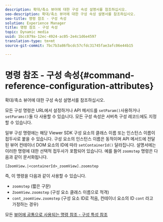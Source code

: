 ```yaml
---
description: 확대/축소 뷰어에 대한 구성 속성 설명서를 참조하십시오.
seo-description: 확대/축소 뷰어에 대한 구성 속성 설명서를 참조하십시오.
seo-title: 명령 참조 - 구성 속성
solution: Experience Manager
title: 명령 참조 - 구성 속성
topic: Dynamic media
uuid: 1bcc879a-12ec-4924-ac05-2e4c1d6e4597
translation-type: tm+mt
source-git-commit: 7bc7b3a86fbcdc57cfdc31745fae3afc06e44b15

---
```



# 명령 참조 - 구성 속성{#command-reference-configuration-attributes}

확대/축소 뷰어에 대한 구성 속성 설명서를 참조하십시오.

모든 구성 명령은 URL에서 설정하거나 API 메서드를 `setParam()`사용하거나 `setParams()`둘 다 사용할 수 있습니다. 모든 구성 속성은 서버측 구성 레코드에도 지정할 수 있습니다.

일부 구성 명령에는 해당 Viewer SDK 구성 요소의 클래스 이름 또는 인스턴스 이름이 접두사로 붙을 수 있습니다. 구성 요소의 인스턴스 이름은 동적이며 API 메서드에 전달된 뷰어 컨테이너 DOM 요소의 ID에 따라 `setContainerId()` 달라집니다. 설명서에는 이러한 명령에 대한 선택적 접두사가 포함되어 있습니다. 예를 들어 `zoomstep` 명령은 다음과 같이 문서화됩니다.

`[ZoomView.|<containerId>_zoomView].zoomstep`

즉, 이 명령을 다음과 같이 사용할 수 있습니다.

* `zoomstep` (짧은 구문)
* `ZoomView.zoomstep` (구성 요소 클래스 이름으로 적격)
* `cont_zoomView.zoomstep` (구성 요소 ID로 적음, 컨테이너 요소의 ID `cont` 라고 가정하는 경우)

모든 [뷰어에 공통으로 사용되는 명령 참조 - 구성 특성 참조](../../../r-html5-viewer-20-cmdref-configattrib/r-html5-viewer-20-cmdref-configattrib.md#concept-850e0f2c49b949deb7cfbfd330d329bd)
